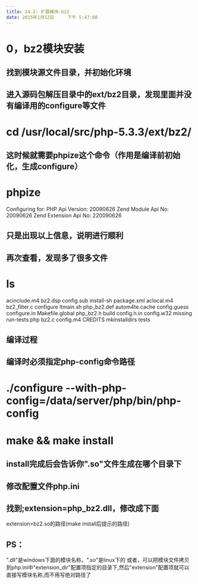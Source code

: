 ```yaml
---
title: 24.2: 扩展模块-bz2
date: 2015年1月12日	 下午 5:47:00
---
```

 
0，bz2模块安装
========================================
## 找到模块源文件目录，并初始化环境
## 进入源码包解压目录中的ext/bz2目录，发现里面并没有编译用的configure等文件
# cd /usr/local/src/php-5.3.3/ext/bz2/
 
## 这时候就需要phpize这个命令（作用是编译前初始化，生成configure）
# phpize
Configuring for:
PHP Api Version:         20090626
Zend Module Api No:      20090626
Zend Extension Api No:   220090626
## 只是出现以上信息，说明进行顺利
 
## 再次查看，发现多了很多文件
# ls
acinclude.m4    bz2.dsp       config.sub    install-sh       package.xml
aclocal.m4      bz2_filter.c  configure     ltmain.sh        php_bz2.def
autom4te.cache  config.guess  configure.in  Makefile.global  php_bz2.h
build           config.h.in   config.w32    missing          run-tests.php
bz2.c           config.m4     CREDITS       mkinstalldirs    tests
 
## 编译过程
## 编译时必须指定php-config命令路径
# ./configure --with-php-config=/data/server/php/bin/php-config
# make && make install
## install完成后会告诉你".so"文件生成在哪个目录下
 
## 修改配置文件php.ini
## 找到;extension=php_bz2.dll，修改成下面
extension=bz2.so的路径(make install后提示的路径)
## PS：
".dll"是windows下面的模块名称，".so"是linux下的
或者，可以把模块文件拷贝到php.ini中"extension_dir"配置项指定的目录下,然后"extension"配置项就可以直接写模块名称,而不用写绝对路径了 
